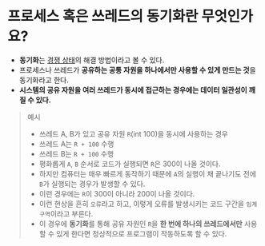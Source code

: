 # 프로세스 혹은 쓰레드의 동기화란 무엇인가요?

- **동기화**는 [경쟁 상태](https://github.com/genesis12345678/TIL/blob/main/interview/os/1_10/RaceCondition.md)의 해결 방법이라고 볼 수 있다.
- 프로세스나 쓰레드가 **공유하는 공통 자원을 하나에서만 사용할 수 있게 만드는 것**을 동기화라고 한다.
- **시스템의 공유 자원을 여러 쓰레드가 동시에 접근하는 경우에는 데이터 일관성이 깨질 수 있다.**

> 예시
> - 쓰레드 A, B가 있고 공유 자원 `R`(int 100)을 동시에 사용하는 경우
> - 쓰레드 A는 `R + 100` 수행
> - 쓰레드 B는 `R + 100` 수행
> - 평화롭게 `A`, `B` 순서로 코드가 실행되면 `R`은 300이 나올 것이다.
> - 하지만 컴퓨터는 매우 빠르게 동작하기 때문에 `A`의 실행이 채 끝나기도 전에 `B`가 실행되는 경우가 발생할 수 있다.
> - 이런 경우에는 `R`이 300이 아니라 200이 나올 것이다.
> - 이런 현상을 흔히 `오류`라고 하고, 이렇게 오류를 발생시키는 코드 구간을 `임계 구역`이라고 부른다.
> - 이 경우에 **동기화**를 통해 공유 자원인 `R`을 **한 번에 하나의 쓰레드에서만** 사용할 수 있게 한다면 정상적으로 프로그램이 작동하도록 할 수 있다.